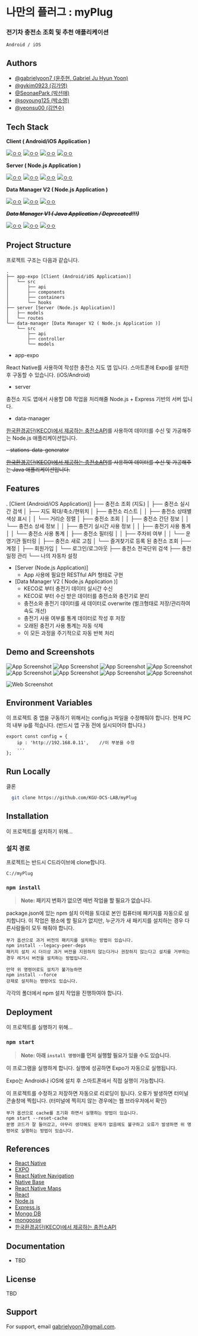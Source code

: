 
# 나만의 플러그 : myPlug

### 전기차 충전소 조회 및 추천 애플리케이션

    Android / iOS

## Authors
- [@gabrielyoon7 (윤주현, Gabriel Ju Hyun Yoon)](https://github.com/gabrielyoon7)
- [@gykim0923 (김가영)](https://github.com/gykim0923)
- [@SeonaePark (박선애)](https://github.com/SeonaePark)
- [@soyoung125 (박소영)](https://github.com/soyoung125)
- [@yeonsu00 (김연수)](https://github.com/yeonsu00)


## Tech Stack

**Client ( Android/iOS Application )** 


[![ㅇㅇ](https://img.shields.io/badge/App-React%20Native-blue)](https://reactnative.dev/)
[![ㅇㅇ](https://img.shields.io/badge/App-Native%20Base-9cf)](https://nativebase.io/)
[![ㅇㅇ](https://img.shields.io/badge/App-React%20Native%20Navigation-blueviolet)](https://reactnavigation.org/)
[![ㅇㅇ](https://img.shields.io/badge/App-Expo-lightgray)](https://expo.dev/client)

**Server ( Node.js Application )**

[![ㅇㅇ](https://img.shields.io/badge/Backend-NodeJS-green)](https://nodejs.org/ko/)
[![ㅇㅇ](https://img.shields.io/badge/Backend-ExpressJS-black)](https://reactnative.dev/)
[![ㅇㅇ](https://img.shields.io/badge/Backend-MongoDB-success)](https://www.mongodb.com/ko-kr)
[![ㅇㅇ](https://img.shields.io/badge/Backend-mongoose-red)](https://mongoosejs.com/)

**Data Manager V2 ( Node.js Application )**

[![ㅇㅇ](https://img.shields.io/badge/Backend-NodeJS-green)](https://nodejs.org/ko/)
[![ㅇㅇ](https://img.shields.io/badge/Backend-MongoDB-success)](https://www.mongodb.com/ko-kr)
[![ㅇㅇ](https://img.shields.io/badge/API-KECO-blue)](https://www.data.go.kr/data/15013115/standard.do)




***~~Data Manager V1 ( Java Application / Deprecated!!!)~~***

[![ㅇㅇ](https://img.shields.io/badge/Backend-Java-red)](https://www.java.com/ko/)
[![ㅇㅇ](https://img.shields.io/badge/Backend-MongoDB-success)](https://www.mongodb.com/ko-kr)
[![ㅇㅇ](https://img.shields.io/badge/API-KECO-blue)](https://www.data.go.kr/data/15013115/standard.do)


## Project Structure

프로젝트 구조는 다음과 같습니다.

    .
    ├── app-expo [Client (Android/iOS Application)]
    │   └── src
    │       ├── api
    │       ├── components
    │       ├── containers
    │       └── hooks
    ├── server [Server (Node.js Application)]
    │   ├── models
    │   └── routes
    └── data-manager [Data Manager V2 ( Node.js Application )]
        └── src
            ├── api
            ├── controller
            └── models

- app-expo

React Native를 사용하여 작성한 충전소 지도 앱 입니다. 스마트폰에 Expo를 설치한 후 구동할 수 있습니다. (iOS/Android)

- server

충전소 지도 앱에서 사용할 DB 작업을 처리해줄 Node.js + Express 기반의 서버 입니다.

- data-manager

[한국환경공단(KECO)에서 제공하는 충전소API](https://www.data.go.kr/data/15013115/standard.do)를 사용하여 데이터를 수신 및 가공해주는 Node.js 애플리케이션입니다.

~~- stations-data-generator~~

~~[한국환경공단(KECO)에서 제공하는 충전소API](https://www.data.go.kr/data/15013115/standard.do)를 사용하여 데이터를 수신 및 가공해주는 Java 애플리케이션입니다.~~


## Features

. [Client (Android/iOS Application)]
├── 충전소 조회 (지도)
│   ├── 충전소 실시간 검색
│   ├── 지도 확대/축소/현위치
│   ├── 충전소 리스트
│   │   ├── 충전소 상태별 색상 표시
│   │   └── 거리순 정렬
│   ├── 충전소 조회
│   │   ├── 충전소 간단 정보
│   │   └── 충전소 상세 정보
│   │        ├── 충전기 실시간 사용 정보
│   │        ├── 충전기 사용 통계
│   │        └── 충전소 사용 통계
│   ├── 충전소 필터링
│   │   ├── 주차비 여부
│   │   └── 운영기관 필터링
│   ├── 충전소 새로 고침
│   └── 즐겨찾기로 등록 된 충전소 조회
├── 계정
│   ├── 회원가입
│   └── 로그인/로그아웃
├── 충전소 전국단위 검색
├── 충전 일정 관리
└── 나의 자동차 설정
- [Server (Node.js Application)]
    - App 사용에 필요한 RESTful API 형태로 구현
- [Data Manager V2 ( Node.js Application )]
  - KECO로 부터 충전기 데이터 실시간 수신
  - KECO로 부터 수신 받은 데이터를 충전소와 충전기로 분리
  - 충전소와 충전기 데이터를 새 데이터로 overwrite (벌크형태로 저장/관리하여 속도 개선)
  - 충전기 사용 여부를 통계 데이터로 작성 후 저장
  - 오래된 충전기 사용 통계는 자동 삭제
  - 이 모든 과정을 주기적으로 자동 반복 처리

## Demo and Screenshots

![App Screenshot](app-expo/screenshots/main.gif)
![App Screenshot](app-expo/screenshots/map.gif)
![App Screenshot](app-expo/screenshots/search.gif)
![App Screenshot](app-expo/screenshots/location.gif)
![App Screenshot](app-expo/screenshots/modalSmall.gif)
![App Screenshot](app-expo/screenshots/modalBig.gif)
![App Screenshot](app-expo/screenshots/list.gif)
![App Screenshot](app-expo/screenshots/filter.gif)

![Web Screenshot](app-expo/screenshots/data.gif)


## Environment Variables

이 프로젝트 중 앱을 구동하기 위해서는 config.js 파일을 수정해줘야 합니다.
현재 PC의 내부 ip를 적습니다. (반드시 앱 구동 전에 실시되어야 합니다.)

```
export const config = {
	ip : 'http://192.168.0.11',    //이 부분을 수정
    ...
};
```

## Run Locally

클론

```bash
  git clone https://github.com/KGU-DCS-LAB/myPlug
```

## Installation

이 프로젝트를 설치하기 위해...

### 설치 경로

프로젝트는 반드시 C드라이브에 clone합니다.

    C://myPlug


### `npm install`

> **Note: 패키지 변화가 없으면 매번 작업을 할 필요가 없습니다.**

package.json에 있는 npm 설치 이력을 토대로 본인 컴퓨터에 패키지를 자동으로 설치합니다.
이 작업은 평소에 할 필요가 없지만, 누군가가 새 패키지를 설치하는 경우 다른사람들이 모두 해줘야 합니다.

    부가 옵션으로 과거 버전의 패키지를 설치하는 방법이 있습니다.
    npm install --legacy-peer-deps
    패키지 설치 시 더이상 과거 버전을 지원하지 않는다거나 권장하지 않는다고 설치를 거부하는 경우 레거시 버전을 설치하는 방법입니다.

    만약 위 명령어로도 설치가 불가능하면
    npm install --force
    강제로 설치하는 명령어도 있습니다.

각각의 폴더에서 npm 설치 작업을 진행하여야 합니다.
## Deployment

이 프로젝트를 실행하기 위해...

### `npm start`
> **Note: 아래 `install 명령어`를 먼저 실행할 필요가 있을 수도 있습니다.**

이 프로그램을 실행하게 합니다.
실행에 성공하면 Expo가 자동으로 실행됩니다.

Expo는 Android나 iOS에 설치 후 스마트폰에서 직접 실행이 가능합니다.

이 프로젝트를 수정하고 저장하면 자동으로 리로딩이 됩니다.
오류가 발생하면 터미널 콘솔창에 찍힙니다. (터미널에 찍히지 않는 경우에는 웹 브라우저에서 확인)

    부가 옵션으로 cache를 초기화 하면서 실행하는 방법이 있습니다.
    npm start --reset-cache
    분명 코드가 잘 들어갔고, 아무리 생각해도 문제가 없음에도 불구하고 오류가 발생하면 위 명령어로 실행하는 방법이 있습니다.


## References

- [React Native](https://reactnative.dev/)
- [EXPO](https://expo.dev/)
- [React Native Navigation](https://reactnavigation.org/)
- [Native Base](https://nativebase.io/)
- [React Native Maps](https://github.com/react-native-maps/react-native-maps)
- [React](https://reactjs.org/)
- [Node.js](https://nodejs.org/en/)
- [Express.js](https://expressjs.com/)
- [Mongo DB](https://www.mongodb.com/)
- [mongoose](https://mongoosejs.com/)
- [한국환경공단(KECO)에서 제공하는 충전소API](https://www.data.go.kr/data/15013115/standard.do)


## Documentation
- TBD

## License

TBD

## Support

For support, email gabrielyoon7@gmail.com.

